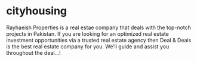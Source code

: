 # cityhousing
Rayhaeish Properties is a real estae company that deals with the top-notch projects in Pakistan. If you are looking for an optimized real estate investment opportunities via a trusted real estate agency then Deal &amp; Deals is the best real estate company for you. We’ll guide and assist you throughout the deal…!
